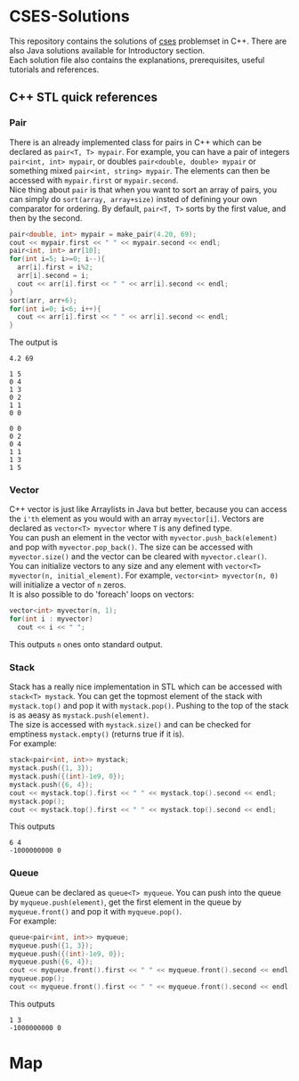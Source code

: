 # CSES-Solutions
This repository contains the solutions of [cses](https://cses.fi/problemset/list/) problemset in C++. There are also Java solutions available for Introductory section.  
Each solution file also contains the explanations, prerequisites, useful tutorials and references.

## C++ STL quick references  
  
  
### Pair
There is an already implemented class for pairs in C++ which can be declared as `pair<T, T> mypair`. For example, you can have a pair of integers `pair<int, int> mypair`, or doubles `pair<double, double> mypair` or something mixed `pair<int, string> mypair`. The elements can then be accessed with `mypair.first` or `mypair.second`.  
Nice thing about `pair` is that when you want to sort an array of pairs, you can simply do `sort(array, array+size)` insted of defining your own comparator for ordering. By default, `pair<T, T>` sorts by the first value, and then by the second.  
```C++
pair<double, int> mypair = make_pair(4.20, 69);
cout << mypair.first << " " << mypair.second << endl;
pair<int, int> arr[10];
for(int i=5; i>=0; i--){
  arr[i].first = i%2;
  arr[i].second = i;
  cout << arr[i].first << " " << arr[i].second << endl;
}
sort(arr, arr+6);
for(int i=0; i<6; i++){
  cout << arr[i].first << " " << arr[i].second << endl;
}
```
The output is
```
4.2 69

1 5
0 4
1 3
0 2
1 1
0 0

0 0
0 2
0 4
1 1
1 3
1 5
```

### Vector
C++ vector is just like Arraylists in Java but better, because you can access the `i'th` element as you would with an array `myvector[i]`. Vectors are declared as `vector<T> myvector` where `T` is any defined type.  
You can push an element in the vector with `myvector.push_back(element)` and pop with `myvector.pop_back()`. The size can be accessed with `myvector.size()` and the vector can be cleared with `myvector.clear()`.  
You can initialize vectors to any size and any element with `vector<T> myvector(n, initial_element)`. For example, `vector<int> myvector(n, 0)` will initialize a vector of `n` zeros.  
It is also possible to do 'foreach' loops on vectors:
```C++
vector<int> myvector(n, 1);
for(int i : myvector)
  cout << i << " ";
```
This outputs `n` ones onto standard output.

### Stack  
Stack has a really nice implementation in STL which can be accessed with `stack<T> mystack`. You can get the topmost element of the stack with `mystack.top()` and pop it with `mystack.pop()`. Pushing to the top of the stack is as aeasy as `mystack.push(element)`.  
The size is accessed with `mystack.size()` and can be checked for emptiness `mystack.empty()` (returns true if it is).  
For example:
```C++
stack<pair<int, int>> mystack;
mystack.push({1, 3});
mystack.push({(int)-1e9, 0});
mystack.push({6, 4});
cout << mystack.top().first << " " << mystack.top().second << endl;
mystack.pop();
cout << mystack.top().first << " " << mystack.top().second << endl;
```
This outputs
```
6 4
-1000000000 0
```

### Queue
Queue can be declared as `queue<T> myqueue`. You can push into the queue by `myqueue.push(element)`, get the first element in the queue by `myqueue.front()` and pop it with `myqueue.pop()`.  
For example:
```C++
queue<pair<int, int>> myqueue;
myqueue.push({1, 3});
myqueue.push({(int)-1e9, 0});
myqueue.push({6, 4});
cout << myqueue.front().first << " " << myqueue.front().second << endl;
myqueue.pop();
cout << myqueue.front().first << " " << myqueue.front().second << endl;
```
This outputs
```
1 3
-1000000000 0
```

# Map
